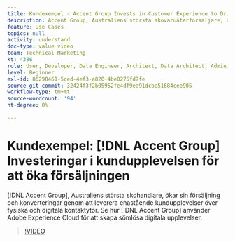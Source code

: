 ```yaml
---
title: Kundexempel - Accent Group Invests in Customer Experience to Drive Sales
description: Accent Group, Australiens största skovaruåterförsäljare, ökar sin försäljning och sina konverteringar genom att leverera enastående kundupplevelser över fysiska och digitala kontaktytor. Se hur Accent Group använder Adobe Experience Cloud för att skapa sömlösa digitala upplevelser.
feature: Use Cases
topics: null
activity: understand
doc-type: value video
team: Technical Marketing
kt: 4386
role: User, Developer, Data Engineer, Architect, Data Architect, Admin, Leader
level: Beginner
exl-id: 86298461-5ced-4ef3-a820-4be0275fd7fe
source-git-commit: 32424f3f2b05952fe4df9ea91dcbe51684cee905
workflow-type: tm+mt
source-wordcount: '94'
ht-degree: 0%

---
```


# Kundexempel: [!DNL Accent Group] Investeringar i kundupplevelsen för att öka försäljningen

[!DNL Accent Group], Australiens största skohandlare, ökar sin försäljning och konverteringar genom att leverera enastående kundupplevelser över fysiska och digitala kontaktytor. Se hur [!DNL Accent Group] använder Adobe Experience Cloud för att skapa sömlösa digitala upplevelser.

>[!VIDEO](https://video.tv.adobe.com/v/31505/?quality=12)
